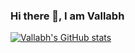 ### Hi there 👋, I am Vallabh

[![Vallabh's GitHub stats](https://github-readme-stats.vercel.app/api?username=vallabhtiwari)](https://github.com/anuraghazra/github-readme-stats)


<!--
**vallabhtiwari/vallabhtiwari** is a ✨ _special_ ✨ repository because its `README.md` (this file) appears on your GitHub profile.

Here are some ideas to get you started:

- 🔭 I’m currently working on ...
- 🌱 I’m currently learning ...
- 👯 I’m looking to collaborate on ...
- 🤔 I’m looking for help with ...
- 💬 Ask me about ...
- 📫 How to reach me: ...
- 😄 Pronouns: ...
- ⚡ Fun fact: ...
-->
